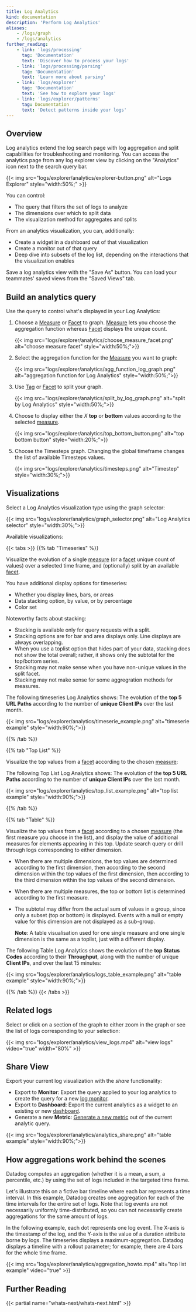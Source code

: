 ```yaml
---
title: Log Analytics
kind: documentation
description: 'Perform Log Analytics'
aliases:
    - /logs/graph
    - /logs/analytics
further_reading:
    - link: 'logs/processing'
      tag: 'Documentation'
      text: 'Discover how to process your logs'
    - link: 'logs/processing/parsing'
      tag: 'Documentation'
      text: 'Learn more about parsing'
    - link: 'logs/explorer'
      tag: 'Documentation'
      text: 'See how to explore your logs'
    - link: 'logs/explorer/patterns'
      tag: Documentation
      text: 'Detect patterns inside your logs'
---
```


## Overview

Log analytics extend the log search page with log aggregation and split capabilities for troubleshooting and monitoring.
You can access the analytics page from any log explorer view by clicking on the "Analytics" icon next to the search query bar.

{{< img src="logs/explorer/analytics/explorer-button.png" alt="Logs Explorer" style="width:50%;" >}}

You can control:

- The query that filters the set of logs to analyze
- The dimensions over which to split data
- The visualization method for aggregates and splits

From an analytics visualization, you can, additionally:

- Create a widget in a dashboard out of that visualization
- Create a monitor out of that query
- Deep dive into subsets of the log list, depending on the interactions that the visualization enables

Save a log analytics view with the "Save As" button. You can load your teammates' saved views from the "Saved Views" tab.

## Build an analytics query

Use the query to control what's displayed in your Log Analytics:

1. Choose a [Measure][1] or [Facet][1] to graph. [Measure][1] lets you choose the aggregation function whereas [Facet][1] displays the unique count.

    {{< img src="logs/explorer/analytics/choose_measure_facet.png" alt="choose measure facet"  style="width:50%;">}}

2. Select the aggregation function for the [Measure][1] you want to graph:

    {{< img src="logs/explorer/analytics/agg_function_log_graph.png" alt="aggregation function for Log Analytics"  style="width:50%;">}}

3. Use [Tag][1] or [Facet][1] to split your graph.

    {{< img src="logs/explorer/analytics/split_by_log_graph.png" alt="split by Log Analytics"  style="width:50%;">}}

4. Choose to display either the _X_ **top** or **bottom** values according to the selected [measure][1].

    {{< img src="logs/explorer/analytics/top_bottom_button.png" alt="top bottom button"  style="width:20%;">}}

5. Choose the Timesteps graph.
   Changing the global timeframe changes the list of available Timesteps values.

    {{< img src="logs/explorer/analytics/timesteps.png" alt="Timestep"  style="width:30%;">}}

## Visualizations

Select a Log Analytics visualization type using the graph selector:

{{< img src="logs/explorer/analytics/graph_selector.png" alt="Log Analytics selector"  style="width:30%;">}}

Available visualizations:

{{< tabs >}}
{{% tab "Timeseries" %}}

Visualize the evolution of a single [measure][1] (or a [facet][1] unique count of values) over a selected time frame, and (optionally) split by an available [facet][1].

You have additional display options for timeseries:

- Whether you display lines, bars, or areas
- Data stacking option, by value, or by percentage
- Color set

Noteworthy facts about stacking:

- Stacking is available only for query requests with a split.
- Stacking options are for bar and area displays only. Line displays are always overlapping.
- When you use a toplist option that hides part of your data, stacking does not show the total overall; rather, it shows only the subtotal for the top/bottom series.
- Stacking may not make sense when you have non-unique values in the split facet.
- Stacking may not make sense for some aggregration methods for measures.

The following timeseries Log Analytics shows:
The evolution of the **top 5 URL Paths** according to the number of **unique Client IPs** over the last month.

{{< img src="logs/explorer/analytics/timeserie_example.png" alt="timeserie example"  style="width:90%;">}}


[1]: /logs/explorer/facets
{{% /tab %}}

{{% tab "Top List" %}}

Visualize the top values from a [facet][1] according to the chosen [measure][1]:

The following Top List Log Analytics shows:
The evolution of the **top 5 URL Paths** according to the number of **unique Client IPs** over the last month.

{{< img src="logs/explorer/analytics/top_list_example.png" alt="top list example"  style="width:90%;">}}


[1]: /logs/explorer/facets
{{% /tab %}}

{{% tab "Table" %}}

Visualize the top values from a [facet][1] according to a chosen [measure][1] (the first measure you choose in the list), and display the value of additional measures for elements appearing in this top. Update search query or drill through logs corresponding to either dimension.

- When there are multiple dimensions, the top values are determined according to the first dimension, then according to the second dimension within the top values of the first dimension, then according to the third dimension within the top values of the second dimension.
- When there are multiple measures, the top or bottom list is determined according to the first measure.
- The subtotal may differ from the actual sum of values in a group, since only a subset (top or bottom) is displayed. Events with a null or empty value for this dimension are not displayed as a sub-group.

    **Note**: A table visualisation used for one single measure and one single dimension is the same as a toplist, just with a different display.

The following Table Log Analytics shows the evolution of the **top Status Codes** according to their **Throughput**, along with the number of unique **Client IPs**, and over the last 15 minutes:

{{< img src="logs/explorer/analytics/logs_table_example.png" alt="table example"  style="width:90%;">}}


[1]: /logs/explorer/facets
{{% /tab %}}
{{< /tabs >}}

## Related logs

Select or click on a section of the graph to either zoom in the graph or see the list of logs corresponding to your selection:

{{< img src="logs/explorer/analytics/view_logs.mp4" alt="view logs" video="true"  width="80%" >}}

## Share View

Export your current log visualization with the _share_ functionality:

- Export to **Monitor**: Export the query applied to your log analytics to create the query for a new [log monitor][2].
- Export to **Dashboard**: Export the current analytics as a widget to an existing or new [dashboard][3].
- Generate a new **Metric**: [Generate a new metric][4] out of the current analytic query.

{{< img src="logs/explorer/analytics/analytics_share.png" alt="table example"  style="width:90%;">}}

## How aggregations work behind the scenes

Datadog computes an aggregation (whether it is a mean, a sum, a percentile, etc.) by using the set of logs included in the targeted time frame.

Let's illustrate this on a fictive bar timeline where each bar represents a time interval. In this example, Datadog creates one aggregation for each of the time intervals for the entire set of logs. Note that log events are not necessarily uniformly time-distributed, so you can not necessarily create aggregations for the same amount of logs.

In the following example, each dot represents one log event. The X-axis is the timestamp of the log, and the Y-axis is the value of a duration attribute borne by logs. The timeseries displays a maximum-aggregation. Datadog displays a timeline with a rollout parameter; for example, there are 4 bars for the whole time frame.

{{< img src="logs/explorer/analytics/aggregation_howto.mp4" alt="top list example" video="true"  >}}

## Further Reading

{{< partial name="whats-next/whats-next.html" >}}

[1]: /logs/explorer/facets
[2]: /monitors/monitor_types/log
[3]: /dashboards/
[4]: /logs/logs_to_metrics/
